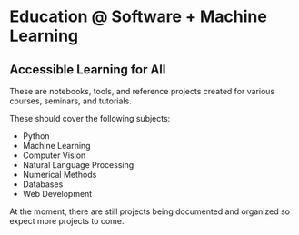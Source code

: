 # Education @ Software + Machine Learning

## Accessible Learning for All

These are notebooks, tools, and reference projects created for various 
courses, seminars, and tutorials.

These should cover the following subjects:

*   Python
*   Machine Learning
*   Computer Vision
*   Natural Language Processing
*   Numerical Methods
*   Databases
*   Web Development

At the moment, there are still projects being documented and organized so
expect more projects to come.
